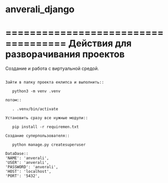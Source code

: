 # anverali_django

====================================
Действия для разворачивания проектов
====================================

Создание и работа с виртуальной средой.
~~~~~~~~~~~~~~~~~~~~~~~~~~~~~~~~~~~~~~~

Зайти в папку проекта еклипса и выполнить::

   python3 -m venv .venv

потом::

   . .venv/bin/activate

Установить сразу все нужные модули::

   pip install -r requiremen.txt

Создание суперпользователя::

   python manage.py createsuperuser

DataDase::
'NAME': 'anverali',
'USER': 'anverali',
'PASSWORD': 'anverali',
'HOST': 'localhost',
'PORT': '5432',
